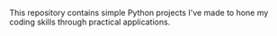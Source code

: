 This repository contains simple Python projects I've made to hone my coding skills through practical applications. 

